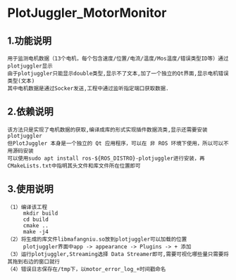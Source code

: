 # PlotJuggler_MotorMonitor


## 1.功能说明
    用于监测电机数据（13个电机，每个包含速度/位置/电流/温度/Mos温度/错误类型ID等）通过plotjuggler显示
    由于plotjuggler只能显示double类型,显示不了文本,加了一个独立的Qt界面,显示电机错误类型(文本)
    其中电机数据是通过Socker发送,工程中通过监听指定端口获取数据.
## 2.依赖说明
    该方法只是实现了电机数据的获取,编译成库的形式实现插件数据流类,显示还需要安装plotjuggler
    但PlotJuggler 本身是一个独立的 Qt 应用程序，可以在 非 ROS 环境下使用，所以可以不用源码安装
    可以使用sudo apt install ros-${ROS_DISTRO}-plotjuggler进行安装，再CMakeLists.txt中指明其头文件和库文件所在位置即可
## 3.使用说明
    （1）编译该工程
         mkdir build
         cd build
         cmake ..
         make -j4
    （2）将生成的库文件libmafangniu.so放到plotjuggler可以加载的位置
         plotjuggler界面中app -> appearance -> Plugins -> + 添加 
    （3）运行plotjuggler,Streaming选择 Data Streamer即可,需要可视化哪些量只需要将其拖到右边的窗口就行
    （4）错误日志保存在/tmp下，以motor_error_log_+时间戳命名


